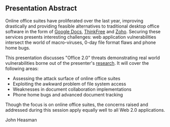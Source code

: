 ## Presentation Abstract

Online office suites have proliferated over the last year, improving
drastically and providing feasible alternatives to traditional desktop
office software in the form of [Google
Docs](http://www.google.com/docs), [ThinkFree](http://www.thinkfree.com)
and [Zoho](http://www.zoho.com). Securing these services presents
interesting challenges: web application vulnerabilities intersect the
world of macro-viruses, 0-day file format flaws and phone home bugs.

This presentation discusses "Office 2.0" threats demonstrating real
world vulnerabilities borne out of the presenter's
[research](http://heasman.blogspot.com). It will cover the following
areas:

  - Assessing the attack surface of online office suites
  - Exploiting the awkward problem of file system access
  - Weaknesses in document collaboration implementations
  - Phone home bugs and advanced document tracking

Though the focus is on online office suites, the concerns raised and
addressed during this session apply equally well to all Web 2.0
applications.

John Heasman